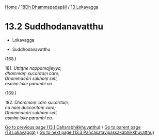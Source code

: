 
[Home](/) / [18Dh Dhammapadapāḷi](../../18Dh.md) / [13 Lokavagga](../13.md)

# 13.2 Suddhodanavatthu

* Lokavagga

* Suddhodanavatthu

(168.)

181\. _Uttiṭṭhe nappamajjeyya,_  
_dhammaṃ sucaritaṃ care;_  
_Dhammacārī sukhaṃ seti,_  
_asmiṃ loke paramhi ca._  


(169.)

182\. _Dhammaṃ care sucaritaṃ,_  
_na naṃ duccaritaṃ care;_  
_Dhammacārī sukhaṃ seti,_  
_asmiṃ loke paramhi ca._  


[Go to previous page (13.1 Daharabhikkhuvatthu)](13.1.md) / [Go to parent page (13 Lokavagga)](../13.md) / [Go to next page (13.3 Pañcasatavipassakabhikkhuvatthu)](13.3.md)



